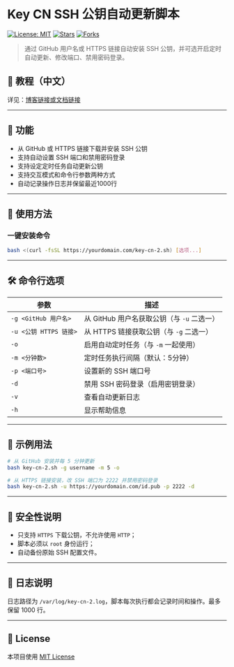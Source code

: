 # Key CN SSH 公钥自动更新脚本

[![License: MIT](https://img.shields.io/github/license/P3TERX/SSH_Key_Installer?style=flat-square)](LICENSE)
[![Stars](https://img.shields.io/github/stars/yourname/key-cn-ssh-installer?style=flat-square)](https://github.com/yourname/key-cn-ssh-installer/stargazers)
[![Forks](https://img.shields.io/github/forks/yourname/key-cn-ssh-installer?style=flat-square)](https://github.com/yourname/key-cn-ssh-installer/fork)

> 通过 GitHub 用户名或 HTTPS 链接自动安装 SSH 公钥，并可选开启定时自动更新、修改端口、禁用密码登录。

## 📖 教程（中文）

详见：[博客链接或文档链接](https://example.com/your-blog-post)

---

## 🧰 功能

* 从 GitHub 或 HTTPS 链接下载并安装 SSH 公钥
* 支持自动设置 SSH 端口和禁用密码登录
* 支持设定定时任务自动更新公钥
* 支持交互模式和命令行参数两种方式
* 自动记录操作日志并保留最近1000行

---

## 🚀 使用方法

### 一键安装命令

```bash
bash <(curl -fsSL https://yourdomain.com/key-cn-2.sh) [选项...]
```

---

## 🛠️ 命令行选项

| 参数                 | 描述                           |
| ------------------ | ---------------------------- |
| `-g <GitHub 用户名>`  | 从 GitHub 用户名获取公钥（与 `-u` 二选一） |
| `-u <公钥 HTTPS 链接>` | 从 HTTPS 链接获取公钥（与 `-g` 二选一）   |
| `-o`               | 启用自动定时任务（与 `-m` 一起使用）        |
| `-m <分钟数>`         | 定时任务执行间隔（默认：5分钟）             |
| `-p <端口号>`         | 设置新的 SSH 端口号                 |
| `-d`               | 禁用 SSH 密码登录（启用密钥登录）          |
| `-v`               | 查看自动更新日志                     |
| `-h`               | 显示帮助信息                       |

---

## 🧪 示例用法

```bash
# 从 GitHub 安装并每 5 分钟更新
bash key-cn-2.sh -g username -m 5 -o

# 从 HTTPS 链接安装，改 SSH 端口为 2222 并禁用密码登录
bash key-cn-2.sh -u https://yourdomain.com/id.pub -p 2222 -d
```

---

## 🔐 安全性说明

* 只支持 `HTTPS` 下载公钥，不允许使用 `HTTP`；
* 脚本必须以 `root` 身份运行；
* 自动备份原始 SSH 配置文件。

---

## 📝 日志说明

日志路径为 `/var/log/key-cn-2.log`，脚本每次执行都会记录时间和操作。最多保留 1000 行。

---

## 📄 License

本项目使用 [MIT License](LICENSE)
